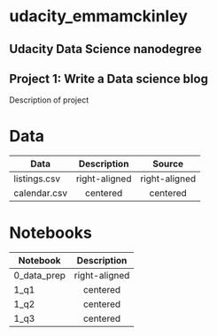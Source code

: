 # udacity_emmamckinley
## Udacity Data Science nanodegree
## Project 1: Write a Data science blog

Description of project

# Data 

| Data        | Description           | Source           | 
| ------------- |:-------------:| :-------------:| 
| listings.csv     | right-aligned | right-aligned | 
| calendar.csv     | centered      |  centered      |  


# Notebooks


| Notebook        | Description           |
| ------------- |:-------------:|
| 0_data_prep  | right-aligned  | 
| 1_q1    | centered   | 
| 1_q2   | centered   | 
| 1_q3    | centered   | 


